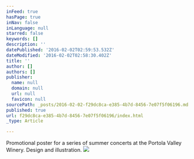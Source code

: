 ```yaml
---
inFeed: true
hasPage: true
inNav: false
inLanguage: null
starred: false
keywords: []
description: ''
datePublished: '2016-02-02T02:59:53.532Z'
dateModified: '2016-02-02T02:58:30.402Z'
title: ''
author: []
authors: []
publisher:
  name: null
  domain: null
  url: null
  favicon: null
sourcePath: _posts/2016-02-02-f29dc8ca-e385-4b7d-8456-7e07f5f06196.md
published: true
url: f29dc8ca-e385-4b7d-8456-7e07f5f06196/index.html
_type: Article

---
```

Promotional poster for a series of summer concerts at the Portola Valley Winery. Design and illustration.
![](https://the-grid-user-content.s3-us-west-2.amazonaws.com/29385e14-ba47-4052-9cca-76d39f815535.png)